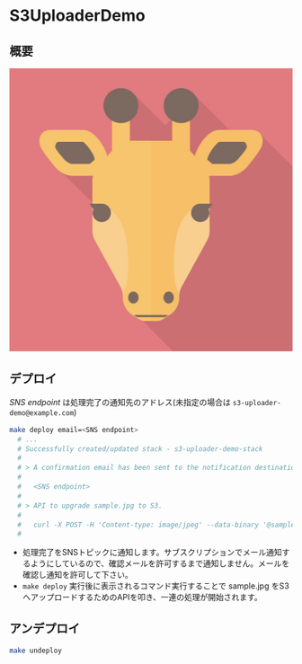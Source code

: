 # S3UploaderDemo

## 概要

![キリン](https://raw.githubusercontent.com/ot-nemoto/S3UploaderDemo/master/sample.jpg)

## デプロイ

_SNS endpoint_ は処理完了の通知先のアドレス(未指定の場合は `s3-uploader-demo@example.com`)

```sh
make deploy email=<SNS endpoint>
  # ...
  # Successfully created/updated stack - s3-uploader-demo-stack
  #
  # > A confirmation email has been sent to the notification destination.
  #
  #   <SNS endpoint>
  #
  # > API to upgrade sample.jpg to S3.
  #
  #   curl -X POST -H 'Content-type: image/jpeg' --data-binary '@sample.jpg' <Upload API>
  #
```

- 処理完了をSNSトピックに通知します。サブスクリプションでメール通知するようにしているので、確認メールを許可するまで通知しません。メールを確認し通知を許可して下さい。
- `make deploy` 実行後に表示されるコマンド実行することで sample.jpg をS3へアップロードするためのAPIを叩き、一連の処理が開始されます。

## アンデプロイ

```sh
make undeploy
```
